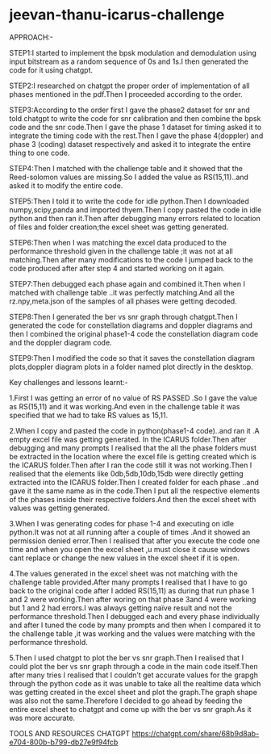 # jeevan-thanu-icarus-challenge
APPROACH:-

STEP1:I started to implement the bpsk modulation and demodulation using input bitstream as a random sequence of 0s and 1s.I then generated the code for it using chatgpt.

STEP2:I researched on chatgpt the proper order of implementation of all phases mentioned in the pdf.Then I proceeded according to the order.

STEP3:According to the order first I gave the phase2 dataset for snr and told chatgpt to write the code for snr calibration and then combine the bpsk code and the snr code.Then I gave the phase 1 dataset for timing asked it to integrate the timing code with the rest.Then I gave the phase 4(doppler) and phase 3 (coding) dataset respectively and asked it to integrate the entire thing to one code.

STEP4:Then I matched with the challenge table and it showed that the Reed-solomon values are missing.So I added the value as RS(15,11)..and asked it to modify the entire code.

STEP5:Then I told it to write the code for idle python.Then I downloaded numpy,scipy,panda and imported thyem.Then I copy pasted the code in idle python and then ran it.Then after debugging many errors related to location of files and folder creation;the excel sheet was getting generated.

STEP6:Then when I was matching the excel data produced to the performance threshold given in the challenge table ;it was not at all matching.Then after many modifications to the code I jumped back to the code produced after after step 4 and started working on it again.

STEP7:Then debugged each phase again and combined it.Then when I matched with challenge table ..it was perfectly matching.And all the rz.npy,meta.json of the samples of all phases were getting decoded.

STEP8:Then I generated the ber vs snr graph through chatgpt.Then I generated the code for constellation diagrams and doppler diagrams and then I combined the original phase1-4 code the constellation diagram code and the doppler diagram code.

STEP9:Then I modified the code so that it saves the constellation diagram plots,doppler diagram plots in a folder named plot directly in the desktop.

Key challenges and lessons learnt:-

1.First I was getting an error of no value of RS PASSED .So I gave the value as RS(15,11) and it was working.And even in the challenge table it was specified that we had to take RS values as 15,11.

2.When I copy and pasted the code in python(phase1-4 code)..and ran it .A empty excel file was getting generated. In the ICARUS folder.Then after debugging and many prompts I realised that the all the phase folders must be extracted in the location where  the excel file is getting created which is the ICARUS folder.Then after I ran the code still it was not working.Then I realised that the elements like 0db,5db,10db,15db were directly getting extracted into the ICARUS folder.Then I created folder for each phase ..and gave it the same name as in the code.Then I put all the respective elements of the phases inside their respective folders.And then the excel sheet with values was getting generated.

3.When I was generating codes for phase 1-4 and executing on idle python.It was not at all running after a couple of times .And it showed an permission denied error.Then I realised that after you execute the code one time and when you open the excel sheet ,u must close it cause windows cant replace or change the new values in the excel sheet if it is open.

4.The values generated in the excel sheet was not matching with the challenge table provided.After many prompts I realised that I have to go back to the original code after I added RS(15,11) as during that run phase 1 and 2 were working.Then after woring on that phase 3and 4 were working but 1 and 2 had errors.I was always getting naïve result and not the performance threshold.Then I debugged each and every phase individually and after I tuned the code by many prompts and then when I compared it to the challenge table ,it was working and the values were matching with the performance threshold.

5.Then I used chatgpt to plot the ber vs snr graph.Then I realised that I could plot the ber vs snr graph through a code in the main code itself.Then after many tries I realised that I couldn’t get accurate values for the grapgh through the python code as it was unable to take all the realtime data which was getting created in the excel sheet and plot the graph.The graph shape was also not the same.Therefore I decided to go ahead by feeding the entire excel sheet to chatgpt and come up with the ber vs snr graph.As it was more accurate.


TOOLS AND RESOURCES
CHATGPT
https://chatgpt.com/share/68b9d8ab-e704-800b-b799-db27e9f94fcb
